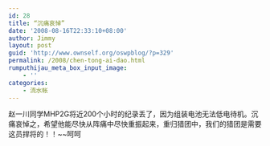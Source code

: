 ```yaml
---
id: 28
title: “沉痛哀悼”
date: '2008-08-16T22:33:10+08:00'
author: Jimmy
layout: post
guid: 'http://www.ownself.org/oswpblog/?p=329'
permalink: /2008/chen-tong-ai-dao.html
rumputhijau_meta_box_input_image:
    - ''
categories:
    - 流水帐
---
```


赵一川同学MHP2G将近200个小时的纪录丢了，因为组装电池无法低电待机。沉痛哀悼之，希望他能尽快从阵痛中尽快重振起来，重归猎团中，我们的猎团是需要这员捍将的！！~~呵呵